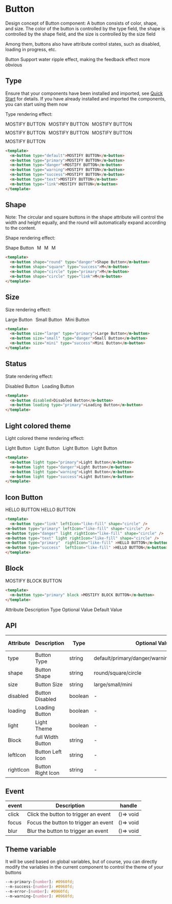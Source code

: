 <style scoped lang="scss">
  .button_test {
    display: flex;
    flex-wrap: wrap;
    alight-items: center;
    gap: 10px;
  }

  </style>

# Button

Design concept of Button component: A button consists of color, shape, and size. The color of the button is controlled by the type field, the shape is controlled by the shape field, and the size is controlled by the size field

Among them, buttons also have attribute control states, such as disabled, loading in progress, etc.

<MAlert showIcon title="Tips">Button Support water ripple effect, making the feedback effect more obvious</MAlert>

## Type

Ensure that your components have been installed and imported, see [Quick Start](/zh-cn/config/start.html) for details. If you have already installed and imported the components, you can start using them now

Type rendering effect:

<div class="button_test">
  <m-button type="default">MOSTIFY BUTTON</m-button>
  <m-button type="primary">MOSTIFY BUTTON</m-button>
  <m-button type="danger">MOSTIFY BUTTON</m-button>
  <m-button type="warning">MOSTIFY BUTTON</m-button>
  <m-button type="success">MOSTIFY BUTTON</m-button>
  <m-button type="text">MOSTIFY BUTTON</m-button>
  <m-button type="link">MOSTIFY BUTTON</m-button>
</div>

```html
<template>
  <m-button type="default">MOSTIFY BUTTON</m-button>
  <m-button type="primary">MOSTIFY BUTTON</m-button>
  <m-button type="danger">MOSTIFY BUTTON</m-button>
  <m-button type="warning">MOSTIFY BUTTON</m-button>
  <m-button type="success">MOSTIFY BUTTON</m-button>
  <m-button type="text">MOSTIFY BUTTON</m-button>
  <m-button type="link">MOSTIFY BUTTON</m-button>
</template>
```

## Shape

Note: The circular and square buttons in the shape attribute will control the width and height equally, and the round will automatically expand according to the content.

Shape rendering effect:

<div class="button_test">
  <m-button shape="round" type="danger">Shape Button</m-button>
  <m-button shape="square" type="success">M</m-button>
  <m-button shape="circle" type="primary">M</m-button>
  <m-button shape="circle" type="link">M</m-button>
</div>

```html
<template>
  <m-button shape="round" type="danger">Shape Button</m-button>
  <m-button shape="square" type="success">M</m-button>
  <m-button shape="circle" type="primary">M</m-button>
  <m-button shape="circle" type="link">M</m-button>
</template>
```

## Size

Size rendering effect:

<div class="button_test">
  <m-button size="large" type="primary">Large Button</m-button>
  <m-button size="small" type="danger">Small Button</m-button>
  <m-button size="mini" type="success">Mini Button</m-button>
</div>

```html
<template>
  <m-button size="large" type="primary">Large Button</m-button>
  <m-button size="small" type="danger">Small Button</m-button>
  <m-button size="mini" type="success">Mini Button</m-button>
</template>
```

## Status

State rendering effect:

<div class="button_test">
  <m-button disabled>Disabled Button</m-button>
  <m-button loading type="primary">Loading Button</m-button>
</div>

```html
<template>
  <m-button disabled>Disabled Button</m-button>
  <m-button loading type="primary">Loading Button</m-button>
</template>
```

## Light colored theme

Light colored theme rendering effect:

<div class="button_test">
  <m-button light type="primary">Light Button</m-button>
  <m-button light type="danger">Light Button</m-button>
  <m-button light type="warning">Light Button</m-button>
  <m-button light type="success">Light Button</m-button>
</div>

```html
<template>
  <m-button light type="primary">Light Button</m-button>
  <m-button light type="danger">Light Button</m-button>
  <m-button light type="warning">Light Button</m-button>
  <m-button light type="success">Light Button</m-button>
</template>
```

## Icon Button

<div class="button_test">
 <m-button type="link" leftIcon="like-fill" shape="circle" />
<m-button type="primary" leftIcon="like-fill" shape="circle" />
<m-button type="danger" light rightIcon="like-fill" shape="circle" />
<m-button type="text" light rightIcon="like-fill" shape="circle" />
<m-button type="primary"  rightIcon="like-fill" >HELLO BUTTON</m-button>
<m-button type="success"  leftIcon="like-fill" >HELLO BUTTON</m-button>
</div>

```html
<template>
  <m-button type="link" leftIcon="like-fill" shape="circle" />
<m-button type="primary" leftIcon="like-fill" shape="circle" />
<m-button type="danger" light rightIcon="like-fill" shape="circle" />
<m-button type="text" light rightIcon="like-fill" shape="circle" />
<m-button type="primary"  rightIcon="like-fill" >HELLO BUTTON</m-button>
<m-button type="success"  leftIcon="like-fill" >HELLO BUTTON</m-button>
</template>

```

## Block

<m-button type="primary" block >MOSTIFY BLOCK BUTTON</m-button>

```html
<template>
  <m-button type="primary" block >MOSTIFY BLOCK BUTTON</m-button>
</template>
```

Attribute Description Type Optional Value Default Value

## API

| Attribute | Description | Type    | Optional Value                                   | Default Value |
| --------- | ----------- | ------- | ------------------------------------------------ | ------------- |
| type      | Button Type    | string  | default/primary/danger/warning/success/text/link | default       |
| shape     | Button Shape    | string  | round/square/circle                              | -             |
| size      | Button Size    | string  | large/small/mini                                 | small         |
| disabled  | Button Disabled    | boolean | -                                                | false         |
| loading   | Loading Button      | boolean | -                                                | false         |
| light     | Light Theme    | boolean | -                                                | false         |
| Block     | full WIdth Button    | string | -                                                | -         |
| leftIcon     | Button Left Icon    | string | -                                                | -         |
| rightIcon     | Button Right Icon    | string | -                                                | -         |

## Event

| event | Description                          | handle    |
| ----- | ------------------------------------ | --------- |
| click | Click the button to trigger an event | ()=> void |
| focus | Focus the button to trigger an event | ()=> void |
| blur  | Blur the button to trigger an event  | ()=> void |

## Theme variable

It will be used based on global variables, but of course, you can directly modify the variables in the current component to control the theme of your buttons

```scss
--m-primary-[number]: #0960fd;
--m-success-[number]: #0960fd;
--m-error-[number]: #0960fd;
--m-warning-[number]: #0960fd;
```
